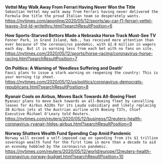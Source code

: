 **Vettel May Walk Away From Ferrari Having Never Won the Title**\
`Sebastian Vettel may walk away from Ferrari having never delivered the Formula One title the proud Italian team so desperately wants.`\
https://nytimes.com/aponline/2020/05/12/sports/ap-car-f1-ferrari-vettel-leaves-3rd-ld-writethru.html?searchResultPosition=6

**How Sports-Starved Bettors Made a Nebraska Horse Track Must-See TV**\
`Fonner Park, in Grand Island, Neb., has received more attention than ever because of the coronavirus pandemic, with $2.8 million in wagers each day. But it is earning less from each bet with no fans on site.`\
https://nytimes.com/2020/05/12/sports/horse-racing/coronavirus-horse-racing.html?searchResultPosition=7

**On Politics: A Warning of ‘Needless Suffering and Death’**\
`Fauci plans to issue a stark warning on reopening the country: This is your morning tip sheet.`\
https://nytimes.com/2020/05/12/us/politics/coronavirus-democrats-republicans.html?searchResultPosition=8

**Ryanair Cools on Airbus, Moves Back Towards All-Boeing Fleet**\
`Ryanair plans to move back towards an all-Boeing fleet by cancelling leases for Airbus A320s for its Lauda subsidiary and likely replacing 30 Airbus jets at the Austrian airline with Boeing 737s, Chief Executive Michael O'Leary told Reuters.  `\
https://nytimes.com/reuters/2020/05/12/business/12reuters-health-coronavirus-ryanair-hldgs-airbus.html?searchResultPosition=9

**Norway Shatters Wealth Fund Spending Cap Amid Pandemic**\
`Norway will exceed a self-imposed cap on spending from its $1 trillion sovereign wealth fund for the first time in more than a decade to aid an economy hobbled by the coronavirus pandemic.`\
https://nytimes.com/reuters/2020/05/12/world/europe/12reuters-health-coronavirus-norway-budget.html?searchResultPosition=10

